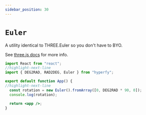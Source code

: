 ```yaml
---
sidebar_position: 30
---
```


# `Euler`

A utility identical to THREE.Euler so you don't have to BYO.

See [three.js docs](https://threejs.org/docs/#api/en/math/Euler) for more info.

```jsx
import React from "react";
//highlight-next-line
import { DEG2RAD, RAD2DEG, Euler } from "hyperfy";

export default function App() {
//highlight-next-line
  const rotation = new Euler().fromArray([0, DEG2RAD * 90, 0]);
  console.log(rotation);

  return <app />;
}
```

